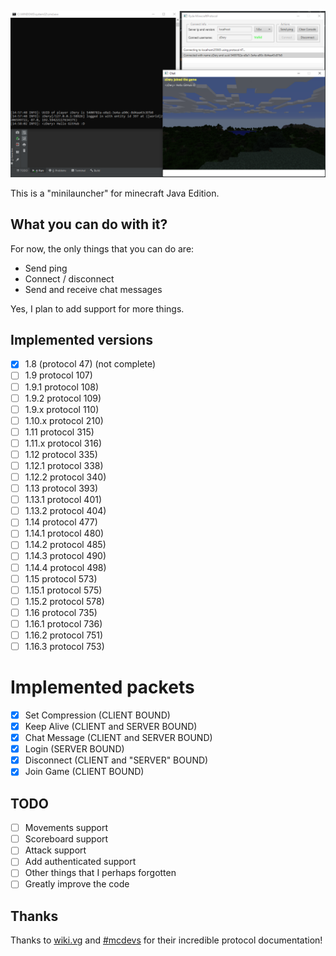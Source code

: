 <p align="center">
  <img src=".github/screenshot.png" alt="ryde"/>
</p>

This is a "minilauncher" for minecraft Java Edition.

## What you can do with it?
For now, the only things that you can do are:
- Send ping
- Connect / disconnect
- Send and receive chat messages

Yes, I plan to add support for more things.

## Implemented versions
- [X] 1.8 (protocol 47) (not complete)
- [ ] 1.9 protocol 107)
- [ ] 1.9.1 protocol 108)
- [ ] 1.9.2 protocol 109)
- [ ] 1.9.x protocol 110)
- [ ] 1.10.x protocol 210)
- [ ] 1.11 protocol 315)
- [ ] 1.11.x protocol 316)
- [ ] 1.12 protocol 335)
- [ ] 1.12.1 protocol 338)
- [ ] 1.12.2 protocol 340)
- [ ] 1.13 protocol 393)
- [ ] 1.13.1 protocol 401)
- [ ] 1.13.2 protocol 404)
- [ ] 1.14 protocol 477)
- [ ] 1.14.1 protocol 480)
- [ ] 1.14.2 protocol 485)
- [ ] 1.14.3 protocol 490)
- [ ] 1.14.4 protocol 498)
- [ ] 1.15 protocol 573)
- [ ] 1.15.1 protocol 575)
- [ ] 1.15.2 protocol 578)
- [ ] 1.16 protocol 735)
- [ ] 1.16.1 protocol 736)
- [ ] 1.16.2 protocol 751)
- [ ] 1.16.3 protocol 753)

# Implemented packets
- [X] Set Compression (CLIENT BOUND)
- [X] Keep Alive (CLIENT and SERVER BOUND)
- [X] Chat Message (CLIENT and SERVER BOUND)
- [X] Login (SERVER BOUND)
- [X] Disconnect (CLIENT and "SERVER" BOUND)
- [X] Join Game (CLIENT BOUND)

## TODO
- [ ] Movements support
- [ ] Scoreboard support
- [ ] Attack support
- [ ] Add authenticated support
- [ ] Other things that I perhaps forgotten
- [ ] Greatly improve the code

## Thanks
Thanks to [wiki.vg](https://wiki.vg/Protocol) and [#mcdevs](ircs://chat.freenode.net:6697/mcdevs) for their incredible protocol documentation!